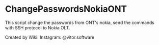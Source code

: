 # ChangePasswordsNokiaONT
This script change the passwords from ONT's nokia, send the commands with SSH protocol to Nokia OLT.

Created by Wiki. Instagram: @vitor.software
